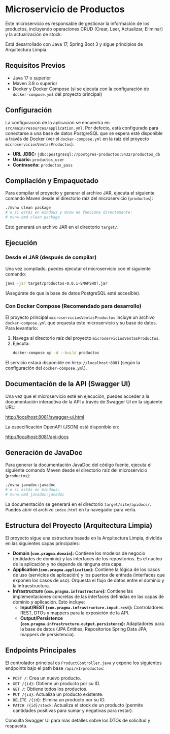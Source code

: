 # Microservicio de Productos

Este microservicio es responsable de gestionar la información de los productos, incluyendo operaciones CRUD (Crear, Leer, Actualizar, Eliminar) y la actualización de stock.

Está desarrollado con Java 17, Spring Boot 3 y sigue principios de Arquitectura Limpia.

## Requisitos Previos

- Java 17 o superior
- Maven 3.8 o superior
- Docker y Docker Compose (si se ejecuta con la configuración de `docker-compose.yml` del proyecto principal)

## Configuración

La configuración de la aplicación se encuentra en `src/main/resources/application.yml`. Por defecto, está configurado para conectarse a una base de datos PostgreSQL que se espera esté disponible a través de Docker (ver el `docker-compose.yml` en la raíz del proyecto `microserviciosVentasProductos`).

- **URL JDBC:** `jdbc:postgresql://postgres-productos:5432/productos_db`
- **Usuario:** `productos_user`
- **Contraseña:** `productos_pass`

## Compilación y Empaquetado

Para compilar el proyecto y generar el archivo JAR, ejecuta el siguiente comando Maven desde el directorio raíz del microservicio (`productos`):

```bash
./mvnw clean package
# o si estás en Windows y mvnw no funciona directamente:
# mvnw.cmd clean package
```

Esto generará un archivo JAR en el directorio `target/`.

## Ejecución

### Desde el JAR (después de compilar)

Una vez compilado, puedes ejecutar el microservicio con el siguiente comando:

```bash
java -jar target/productos-0.0.1-SNAPSHOT.jar
```

(Asegúrate de que la base de datos PostgreSQL esté accesible).

### Con Docker Compose (Recomendado para desarrollo)

El proyecto principal `microserviciosVentasProductos` incluye un archivo `docker-compose.yml` que orquesta este microservicio y su base de datos. Para levantarlo:

1.  Navega al directorio raíz del proyecto `microserviciosVentasProductos`.
2.  Ejecuta:
    ```bash
    docker-compose up -d --build productos
    ```

El servicio estará disponible en `http://localhost:8081` (según la configuración del `docker-compose.yml`).

## Documentación de la API (Swagger UI)

Una vez que el microservicio esté en ejecución, puedes acceder a la documentación interactiva de la API a través de Swagger UI en la siguiente URL:

[http://localhost:8081/swagger-ui.html](http://localhost:8081/swagger-ui.html)

La especificación OpenAPI (JSON) está disponible en:

[http://localhost:8081/api-docs](http://localhost:8081/api-docs)

## Generación de JavaDoc

Para generar la documentación JavaDoc del código fuente, ejecuta el siguiente comando Maven desde el directorio raíz del microservicio (`productos`):

```bash
./mvnw javadoc:javadoc
# o si estás en Windows:
# mvnw.cmd javadoc:javadoc
```

La documentación se generará en el directorio `target/site/apidocs/`. Puedes abrir el archivo `index.html` en tu navegador para verla.

## Estructura del Proyecto (Arquitectura Limpia)

El proyecto sigue una estructura basada en la Arquitectura Limpia, dividida en las siguientes capas principales:

-   **Domain (`com.pragma.domain`):** Contiene los modelos de negocio (entidades de dominio) y las interfaces de los repositorios. Es el núcleo de la aplicación y no depende de ninguna otra capa.
-   **Application (`com.pragma.application`):** Contiene la lógica de los casos de uso (servicios de aplicación) y los puertos de entrada (interfaces que exponen los casos de uso). Orquesta el flujo de datos entre el dominio y la infraestructura.
-   **Infrastructure (`com.pragma.infrastructure`):** Contiene las implementaciones concretas de las interfaces definidas en las capas de dominio y aplicación. Esto incluye:
    -   **Input/REST (`com.pragma.infrastructure.input.rest`):** Controladores REST, DTOs y mappers para la exposición de la API.
    -   **Output/Persistence (`com.pragma.infrastructure.output.persistence`):** Adaptadores para la base de datos (JPA Entities, Repositorios Spring Data JPA, mappers de persistencia).

## Endpoints Principales

El controlador principal es `ProductController.java` y expone los siguientes endpoints bajo el path base `/api/v1/productos`:

-   `POST /`: Crea un nuevo producto.
-   `GET /{id}`: Obtiene un producto por su ID.
-   `GET /`: Obtiene todos los productos.
-   `PUT /{id}`: Actualiza un producto existente.
-   `DELETE /{id}`: Elimina un producto por su ID.
-   `PATCH /{id}/stock`: Actualiza el stock de un producto (permite cantidades positivas para sumar y negativas para restar).

Consulta Swagger UI para más detalles sobre los DTOs de solicitud y respuesta.
